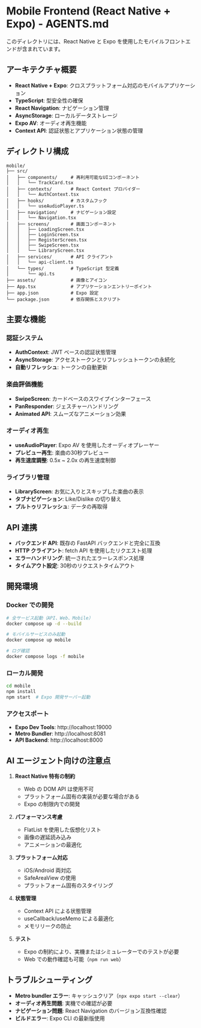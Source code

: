 # Mobile Frontend (React Native + Expo) - AGENTS.md

このディレクトリには、React Native と Expo を使用したモバイルフロントエンドが含まれています。

## アーキテクチャ概要

- **React Native + Expo**: クロスプラットフォーム対応のモバイルアプリケーション
- **TypeScript**: 型安全性の確保
- **React Navigation**: ナビゲーション管理
- **AsyncStorage**: ローカルデータストレージ
- **Expo AV**: オーディオ再生機能
- **Context API**: 認証状態とアプリケーション状態の管理

## ディレクトリ構成

```
mobile/
├── src/
│   ├── components/     # 再利用可能なUIコンポーネント
│   │   └── TrackCard.tsx
│   ├── contexts/       # React Context プロバイダー
│   │   └── AuthContext.tsx
│   ├── hooks/          # カスタムフック
│   │   └── useAudioPlayer.ts
│   ├── navigation/     # ナビゲーション設定
│   │   └── Navigation.tsx
│   ├── screens/        # 画面コンポーネント
│   │   ├── LoadingScreen.tsx
│   │   ├── LoginScreen.tsx
│   │   ├── RegisterScreen.tsx
│   │   ├── SwipeScreen.tsx
│   │   └── LibraryScreen.tsx
│   ├── services/       # API クライアント
│   │   └── api-client.ts
│   └── types/          # TypeScript 型定義
│       └── api.ts
├── assets/             # 画像とアイコン
├── App.tsx             # アプリケーションエントリーポイント
├── app.json            # Expo 設定
└── package.json        # 依存関係とスクリプト
```

## 主要な機能

### 認証システム
- **AuthContext**: JWT ベースの認証状態管理
- **AsyncStorage**: アクセストークンとリフレッシュトークンの永続化
- **自動リフレッシュ**: トークンの自動更新

### 楽曲評価機能
- **SwipeScreen**: カードベースのスワイプインターフェース
- **PanResponder**: ジェスチャーハンドリング
- **Animated API**: スムーズなアニメーション効果

### オーディオ再生
- **useAudioPlayer**: Expo AV を使用したオーディオプレーヤー
- **プレビュー再生**: 楽曲の30秒プレビュー
- **再生速度調整**: 0.5x ~ 2.0x の再生速度制御

### ライブラリ管理
- **LibraryScreen**: お気に入りとスキップした楽曲の表示
- **タブナビゲーション**: Like/Dislike の切り替え
- **プルトゥリフレッシュ**: データの再取得

## API 連携

- **バックエンド API**: 既存の FastAPI バックエンドと完全に互換
- **HTTP クライアント**: fetch API を使用したリクエスト処理
- **エラーハンドリング**: 統一されたエラーレスポンス処理
- **タイムアウト設定**: 30秒のリクエストタイムアウト

## 開発環境

### Docker での開発
```bash
# 全サービス起動（API、Web、Mobile）
docker compose up -d --build

# モバイルサービスのみ起動
docker compose up mobile

# ログ確認
docker compose logs -f mobile
```

### ローカル開発
```bash
cd mobile
npm install
npm start  # Expo 開発サーバー起動
```

### アクセスポート
- **Expo Dev Tools**: http://localhost:19000
- **Metro Bundler**: http://localhost:8081
- **API Backend**: http://localhost:8000

## AI エージェント向けの注意点

1. **React Native 特有の制約**
   - Web の DOM API は使用不可
   - プラットフォーム固有の実装が必要な場合がある
   - Expo の制限内での開発

2. **パフォーマンス考慮**
   - FlatList を使用した仮想化リスト
   - 画像の遅延読み込み
   - アニメーションの最適化

3. **プラットフォーム対応**
   - iOS/Android 両対応
   - SafeAreaView の使用
   - プラットフォーム固有のスタイリング

4. **状態管理**
   - Context API による状態管理
   - useCallback/useMemo による最適化
   - メモリリークの防止

5. **テスト**
   - Expo の制約により、実機またはシミュレーターでのテストが必要
   - Web での動作確認も可能（`npm run web`）

## トラブルシューティング

- **Metro bundler エラー**: キャッシュクリア（`npx expo start --clear`）
- **オーディオ再生問題**: 実機での確認が必要
- **ナビゲーション問題**: React Navigation のバージョン互換性確認
- **ビルドエラー**: Expo CLI の最新版使用